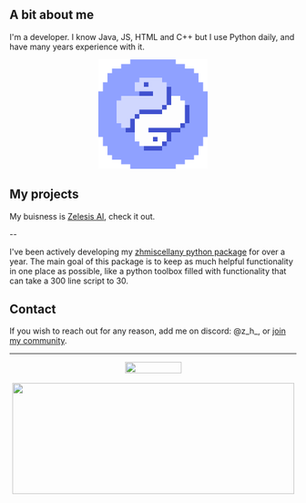 ## A bit about me

I'm a developer. I know Java, JS, HTML and C++ but I use Python daily, and have many years experience with it.

<p align="center">
  <img width="192" height="192" src="https://github.com/zen-ham/zen-ham/blob/main/ezgif-2-c768c797ba.gif?raw=true">
</p>

## My projects
My buisness is [Zelesis AI](https://zelesis.com/), check it out.

--

I've been actively developing my [zhmiscellany python package](https://github.com/zen-ham/zhmiscellany) for over a year. The main goal of this package is to keep as much helpful functionality in one place as possible, like a python toolbox filled with functionality that can take a 300 line script to 30.

## Contact
If you wish to reach out for any reason, add me on discord: @z_h_, or [join my community](https://discord.gg/MfgBB9cPBa).

---
<p align="center">
  <img width="99" height="20" src="https://komarev.com/ghpvc/?username=zen-ham">
</p>


<p align="center">
  <img width="495" height="195" src="https://github-readme-stats.vercel.app/api?username=zen-ham&show_icons=true&theme=radical">
</p>
